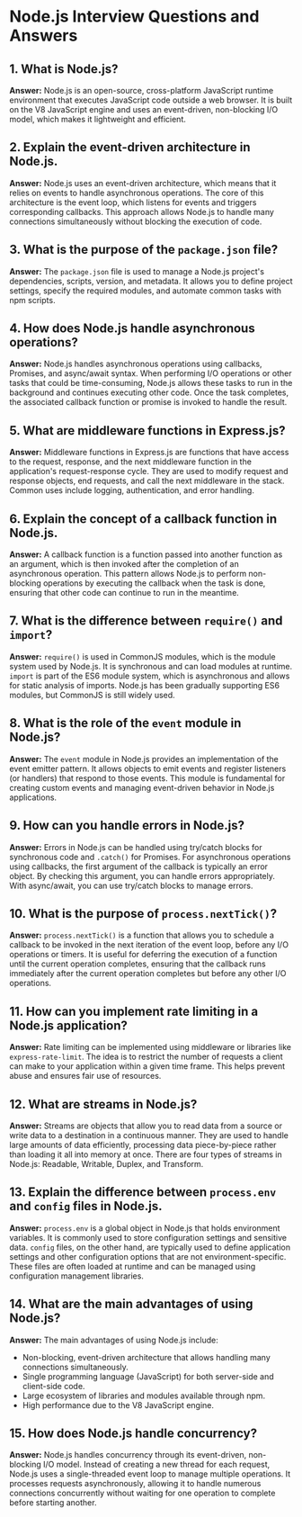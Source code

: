 # Node.js Interview Questions and Answers

## 1. What is Node.js?

**Answer:** Node.js is an open-source, cross-platform JavaScript runtime environment that executes JavaScript code outside a web browser. It is built on the V8 JavaScript engine and uses an event-driven, non-blocking I/O model, which makes it lightweight and efficient.

## 2. Explain the event-driven architecture in Node.js.

**Answer:** Node.js uses an event-driven architecture, which means that it relies on events to handle asynchronous operations. The core of this architecture is the event loop, which listens for events and triggers corresponding callbacks. This approach allows Node.js to handle many connections simultaneously without blocking the execution of code.

## 3. What is the purpose of the `package.json` file?

**Answer:** The `package.json` file is used to manage a Node.js project's dependencies, scripts, version, and metadata. It allows you to define project settings, specify the required modules, and automate common tasks with npm scripts.

## 4. How does Node.js handle asynchronous operations?

**Answer:** Node.js handles asynchronous operations using callbacks, Promises, and async/await syntax. When performing I/O operations or other tasks that could be time-consuming, Node.js allows these tasks to run in the background and continues executing other code. Once the task completes, the associated callback function or promise is invoked to handle the result.

## 5. What are middleware functions in Express.js?

**Answer:** Middleware functions in Express.js are functions that have access to the request, response, and the next middleware function in the application's request-response cycle. They are used to modify request and response objects, end requests, and call the next middleware in the stack. Common uses include logging, authentication, and error handling.

## 6. Explain the concept of a callback function in Node.js.

**Answer:** A callback function is a function passed into another function as an argument, which is then invoked after the completion of an asynchronous operation. This pattern allows Node.js to perform non-blocking operations by executing the callback when the task is done, ensuring that other code can continue to run in the meantime.

## 7. What is the difference between `require()` and `import`?

**Answer:** `require()` is used in CommonJS modules, which is the module system used by Node.js. It is synchronous and can load modules at runtime. `import` is part of the ES6 module system, which is asynchronous and allows for static analysis of imports. Node.js has been gradually supporting ES6 modules, but CommonJS is still widely used.

## 8. What is the role of the `event` module in Node.js?

**Answer:** The `event` module in Node.js provides an implementation of the event emitter pattern. It allows objects to emit events and register listeners (or handlers) that respond to those events. This module is fundamental for creating custom events and managing event-driven behavior in Node.js applications.

## 9. How can you handle errors in Node.js?

**Answer:** Errors in Node.js can be handled using try/catch blocks for synchronous code and `.catch()` for Promises. For asynchronous operations using callbacks, the first argument of the callback is typically an error object. By checking this argument, you can handle errors appropriately. With async/await, you can use try/catch blocks to manage errors.

## 10. What is the purpose of `process.nextTick()`?

**Answer:** `process.nextTick()` is a function that allows you to schedule a callback to be invoked in the next iteration of the event loop, before any I/O operations or timers. It is useful for deferring the execution of a function until the current operation completes, ensuring that the callback runs immediately after the current operation completes but before any other I/O operations.

## 11. How can you implement rate limiting in a Node.js application?

**Answer:** Rate limiting can be implemented using middleware or libraries like `express-rate-limit`. The idea is to restrict the number of requests a client can make to your application within a given time frame. This helps prevent abuse and ensures fair use of resources.

## 12. What are streams in Node.js?

**Answer:** Streams are objects that allow you to read data from a source or write data to a destination in a continuous manner. They are used to handle large amounts of data efficiently, processing data piece-by-piece rather than loading it all into memory at once. There are four types of streams in Node.js: Readable, Writable, Duplex, and Transform.

## 13. Explain the difference between `process.env` and `config` files in Node.js.

**Answer:** `process.env` is a global object in Node.js that holds environment variables. It is commonly used to store configuration settings and sensitive data. `config` files, on the other hand, are typically used to define application settings and other configuration options that are not environment-specific. These files are often loaded at runtime and can be managed using configuration management libraries.

## 14. What are the main advantages of using Node.js?

**Answer:** The main advantages of using Node.js include:

- Non-blocking, event-driven architecture that allows handling many connections simultaneously.
- Single programming language (JavaScript) for both server-side and client-side code.
- Large ecosystem of libraries and modules available through npm.
- High performance due to the V8 JavaScript engine.

## 15. How does Node.js handle concurrency?

**Answer:** Node.js handles concurrency through its event-driven, non-blocking I/O model. Instead of creating a new thread for each request, Node.js uses a single-threaded event loop to manage multiple operations. It processes requests asynchronously, allowing it to handle numerous connections concurrently without waiting for one operation to complete before starting another.
